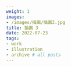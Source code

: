 ```yaml
---
weight: 1
images:
- /images/插画/插画3.jpg
title: 插画 3
date: 2022-07-23
tags:
- work
- illustration
- archive # all posts
---
```

